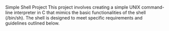 Simple Shell Project
This project involves creating a simple UNIX command-line interpreter in C that mimics the basic functionalities of the shell (/bin/sh). The shell is designed to meet specific requirements and guidelines outlined below.
